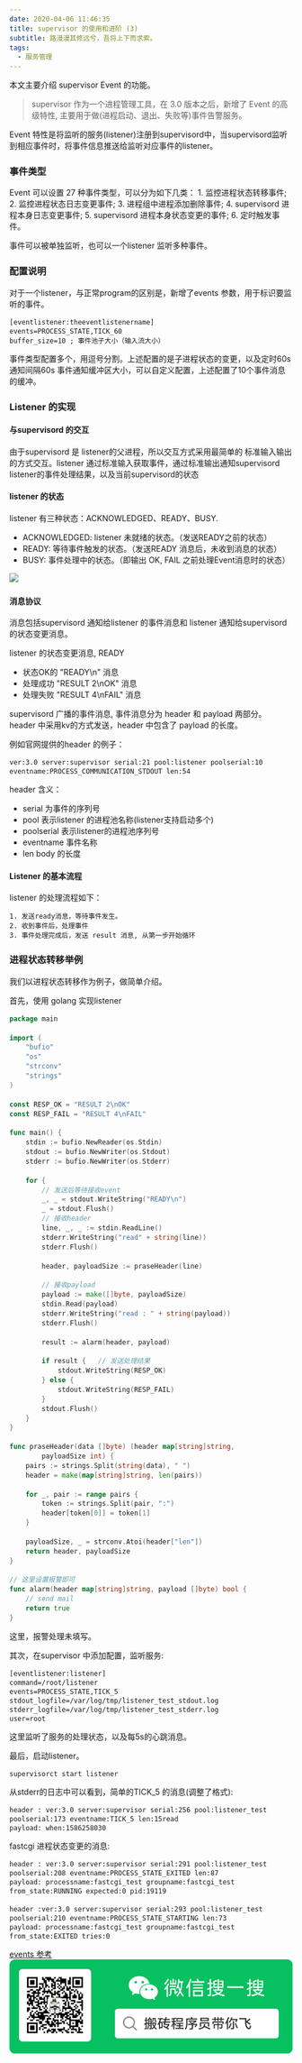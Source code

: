 ```yaml
---
date: 2020-04-06 11:46:35
title: supervisor 的使用和进阶 (3)
subtitle: 路漫漫其修远兮，吾将上下而求索。
tags:
  - 服务管理
---
```


本文主要介绍 supervisor Event 的功能。

<!--more-->

> supervisor 作为一个进程管理工具，在 3.0 版本之后，新增了 Event 的高级特性, 主要用于做(进程启动、退出、失败等)事件告警服务。

Event 特性是将监听的服务(listener)注册到supervisord中，当supervisord监听到相应事件时，将事件信息推送给监听对应事件的listener。

### 事件类型

  Event 可以设置 27 种事件类型，可以分为如下几类：
    1. 监控进程状态转移事件;
    2. 监控进程状态日志变更事件;
    3. 进程组中进程添加删除事件;
    4. supervisord 进程本身日志变更事件;
    5. supervisord 进程本身状态变更的事件;
    6. 定时触发事件。

  事件可以被单独监听，也可以一个listener 监听多种事件。

### 配置说明

对于一个listener，与正常program的区别是，新增了events 参数，用于标识要监听的事件。

```
[eventlistener:theeventlistenername]
events=PROCESS_STATE,TICK_60 
buffer_size=10 ; 事件池子大小（输入流大小）
```

事件类型配置多个，用逗号分割。上述配置的是子进程状态的变更，以及定时60s通知间隔60s
事件通知缓冲区大小，可以自定义配置，上述配置了10个事件消息的缓冲。

### Listener 的实现

#### 与supervisord 的交互

由于supervisord 是 listener的父进程，所以交互方式采用最简单的 标准输入输出的方式交互。listener 通过标准输入获取事件，通过标准输出通知supervisord listener的事件处理结果，以及当前supervisord的状态

#### listener 的状态

listener 有三种状态：ACKNOWLEDGED、READY、BUSY.
  - ACKNOWLEDGED: listener 未就绪的状态。（发送READY之前的状态）
  - READY: 等待事件触发的状态。（发送READY 消息后，未收到消息的状态）
  - BUSY: 事件处理中的状态。（即输出 OK, FAIL 之前处理Event消息时的状态）

![](supervisor_listener_status.jpg)


#### 消息协议

消息包括supervisord 通知给listener 的事件消息和 listener 通知给supervisord 的状态变更消息。

listener 的状态变更消息, READY 
  - 状态OK的 "READY\n" 消息
  - 处理成功 "RESULT 2\nOK" 消息
  - 处理失败 "RESULT 4\nFAIL" 消息

supervisord 广播的事件消息, 事件消息分为 header 和 payload 两部分。 header 中采用kv的方式发送，header 中包含了 payload 的长度。

例如官网提供的header 的例子：

```
ver:3.0 server:supervisor serial:21 pool:listener poolserial:10 eventname:PROCESS_COMMUNICATION_STDOUT len:54
```

header 含义：

  - serial 为事件的序列号
  - pool 表示listener 的进程池名称(listener支持启动多个)
  - poolserial 表示listener的进程池序列号
  - eventname 事件名称
  - len body 的长度

#### Listener 的基本流程

listener 的处理流程如下：

    1. 发送ready消息，等待事件发生。
    2. 收到事件后，处理事件
    3. 事件处理完成后，发送 result 消息, 从第一步开始循环

### 进程状态转移举例
我们以进程状态转移作为例子，做简单介绍。

首先，使用 golang 实现listener

```go
package main

import (
	"bufio"
	"os"
	"strconv"
	"strings"
)

const RESP_OK = "RESULT 2\nOK"
const RESP_FAIL = "RESULT 4\nFAIL"

func main() {
	stdin := bufio.NewReader(os.Stdin)
	stdout := bufio.NewWriter(os.Stdout)
	stderr := bufio.NewWriter(os.Stderr)

	for {    
        // 发送后等待接收event
		_, _ = stdout.WriteString("READY\n")
		_ = stdout.Flush()
        // 接收header
		line, _, _ := stdin.ReadLine()          
		stderr.WriteString("read" + string(line))
		stderr.Flush()

		header, payloadSize := praseHeader(line)

		// 接收payload
		payload := make([]byte, payloadSize)
		stdin.Read(payload)   
		stderr.WriteString("read : " + string(payload))
		stderr.Flush()

		result := alarm(header, payload)

		if result {   // 发送处理结果
			stdout.WriteString(RESP_OK)
		} else {
			stdout.WriteString(RESP_FAIL)
		}
		stdout.Flush()
	}
}

func praseHeader(data []byte) (header map[string]string, 
        payloadSize int) {
	pairs := strings.Split(string(data), " ")
	header = make(map[string]string, len(pairs))

	for _, pair := range pairs {
		token := strings.Split(pair, ":")
		header[token[0]] = token[1]
	}

	payloadSize, _ = strconv.Atoi(header["len"])
	return header, payloadSize
}

// 这里设置报警即可
func alarm(header map[string]string, payload []byte) bool {
	// send mail
	return true
}
```
这里，报警处理未填写。

其次，在supervisor 中添加配置，监听服务:

```
[eventlistener:listener]
command=/root/listener
events=PROCESS_STATE,TICK_5
stdout_logfile=/var/log/tmp/listener_test_stdout.log
stderr_logfile=/var/log/tmp/listener_test_stderr.log
user=root
```

这里监听了服务的处理状态，以及每5s的心跳消息。

最后，启动listener。

```
supervisorct start listener
```

从stderr的日志中可以看到，简单的TICK_5 的消息(调整了格式):
```
header : ver:3.0 server:supervisor serial:256 pool:listener_test poolserial:173 eventname:TICK_5 len:15read 
payload: when:1586258030
```

fastcgi 进程状态变更的消息:

```
header : ver:3.0 server:supervisor serial:291 pool:listener_test poolserial:208 eventname:PROCESS_STATE_EXITED len:87
payload: processname:fastcgi_test groupname:fastcgi_test from_state:RUNNING expected:0 pid:19119

header :ver:3.0 server:supervisor serial:293 pool:listener_test poolserial:210 eventname:PROCESS_STATE_STARTING len:73
payload: processname:fastcgi_test groupname:fastcgi_test from_state:EXITED tries:0
```

[events 参考](http://supervisord.org/events.html)
![](/images/weixin_logo.png)
